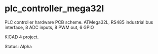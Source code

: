 # plc_controller_mega32l
PLC controller hardware PCB scheme. ATMega32L, RS485 industrial bus interface, 8 ADC inputs, 8 PWM out, 6 GPIO

KiCAD 4 project.

Status: Alpha
